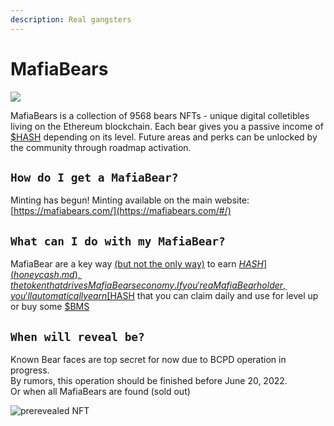 ```yaml
---
description: Real gangsters
---
```


# MafiaBears

![](../.gitbook/assets/bearmafia\_the\_pagonya.png)

MafiaBears is a collection of 9568 bears NFTs - unique digital colletibles living on the Ethereum blockchain. Each bear gives you a passive income of [$HASH](honeycash.md) depending on its level. Future areas and perks can be unlocked by the community through roadmap activation.

## `How do I get a MafiaBear?`

Minting has begun! Minting available on the main website: [https://mafiabears.com/](https://mafiabears.com/#/)

## `What can I do with my MafiaBear?`

MafiaBear are a key way [(but not the only way)](broken-reference/) to earn [$HASH](honeycash.md), the token that drives MafiaBears economy. If you're a MafiaBear holder, you'll automatically earn [$HASH](honeycash.md) that you can claim daily and use for level up or buy some [$BMS](bms.md)

## `When will reveal be?`

Known Bear faces are top secret for now due to BCPD operation in progress.\
By rumors, this operation should be finished before June 20, 2022.\
Or when all MafiaBears are found (sold out)

![prerevealed NFT](../.gitbook/assets/bearmafia\_pre\_reveal.png)
